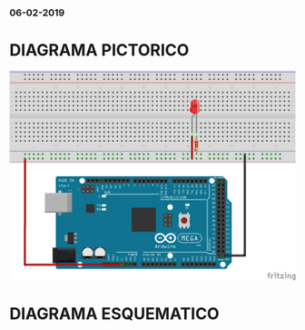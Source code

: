 ### 06-02-2019
# DIAGRAMA PICTORICO
![1](https://github.com/angiediaz1102/02Grupo/blob/master/protoboard.png) 

# DIAGRAMA ESQUEMATICO
